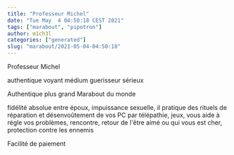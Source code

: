 ```yaml
---
title: "Professeur Michel"
date: "Tue May  4 04:50:18 CEST 2021"
tags: ["marabout", "pipotron"]
author: m1ch3l
categories: ["generated"]
slug: "marabout/2021-05-04-04:50:18"
---
```


Professeur Michel

authentique voyant médium guerisseur sérieux

Authentique plus grand Marabout du monde

fidélité absolue entre époux, impuissance sexuelle, il pratique des rituels de réparation et désenvoûtement de vos PC par télépathie, jeux, vous aide à régle vos problèmes, rencontre, retour de l'être aimé ou qui vous est cher, protection contre les ennemis

Facilité de paiement
